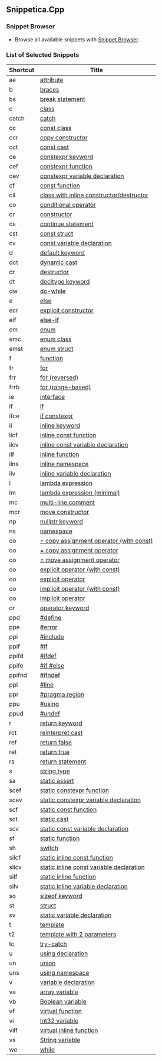 ## Snippetica.Cpp

### Snippet Browser
* Browse all available snippets with [Snippet Browser](http://pihrt.net/snippetica/snippets?engine=vs&language=cpp).

### List of Selected Snippets

Shortcut | Title
-------- | -----
ae|[attribute](Attribute.snippet)
b|[braces](Braces.snippet)
bs|[break statement](BreakStatement.snippet)
c|[class](class.snippet)
catch|[catch](Catch.snippet)
cc|[const class](ConstClass.snippet)
ccr|[copy constructor](CopyConstructor.snippet)
cct|[const cast](ConstCast.snippet)
ce|[constexpr keyword](ConstExprKeyword.snippet)
cef|[constexpr function](ConstExprFunction.snippet)
cev|[constexpr variable declaration](ConstExprVariable.snippet)
cf|[const function](ConstFunction.snippet)
cil|[class with inline constructor/destructor](ClassWithInlineConstructorDestructor.snippet)
co|[conditional operator](ConditionalOperator.snippet)
cr|[constructor](Constructor.snippet)
cs|[continue statement](ContinueStatement.snippet)
cst|[const struct](ConstStruct.snippet)
cv|[const variable declaration](ConstVariable.snippet)
d|[default keyword](DefaultKeyword.snippet)
dct|[dynamic cast](DynamicCast.snippet)
dr|[destructor](destructor.snippet)
dt|[decltype keyword](DeclTypeKeyword.snippet)
dw|[do\-while](DoWhile.snippet)
e|[else](else.snippet)
ecr|[explicit constructor](ExplicitConstructor.snippet)
eif|[else\-if](ElseIf.snippet)
em|[enum](enum.snippet)
emc|[enum class](EnumClass.snippet)
emst|[enum struct](EnumStruct.snippet)
f|[ function](Function.snippet)
fr|[for](for.snippet)
frr|[for \(reversed\)](ForReversed.snippet)
frrb|[for \(range\-based\)](ForRangeBased.snippet)
ie|[interface](interface.snippet)
if|[if](if.snippet)
ifce|[if constexpr](IfConstExpr.snippet)
il|[inline keyword](InlineKeyword.snippet)
ilcf|[inline const function](InlineConstFunction.snippet)
ilcv|[inline const variable declaration](InlineConstVariable.snippet)
ilf|[inline function](InlineFunction.snippet)
ilns|[inline namespace](InlineNamespace.snippet)
ilv|[inline variable declaration](InlineVariable.snippet)
l|[lambda expression](LambdaExpression.snippet)
lm|[lambda expression \(minimal\)](LambdaExpressionMinimal.snippet)
mc|[multi\-line comment](MultilineComment.snippet)
mcr|[move constructor](MoveConstructor.snippet)
np|[nullptr keyword](NullPtrKeyword.snippet)
ns|[namespace](namespace.snippet)
oo|[= copy assignment operator \(with const\)](OverloadedOperatorCopyAssignmentWithConst.snippet)
oo|[= copy assignment operator](OverloadedOperatorCopyAssignment.snippet)
oo|[= move assignment operator](OverloadedOperatorMoveAssignment.snippet)
oo|[explicit operator \(with const\)](OverloadedOperatorExplicitWithConst.snippet)
oo|[explicit operator](OverloadedOperatorExplicit.snippet)
oo|[implicit operator \(with const\)](OverloadedOperatorImplicitWithConst.snippet)
oo|[implicit operator](OverloadedOperatorImplicit.snippet)
or|[operator keyword](OperatorKeyword.snippet)
ppd|[\#define](PreprocessorDirectiveDefine.snippet)
ppe|[\#error](PreprocessorDirectiveError.snippet)
ppi|[\#include](PreprocessorDirectiveInclude.snippet)
ppif|[\#if](PreprocessorDirectiveIf.snippet)
ppifd|[\#ifdef](PreprocessorDirectiveIfdef.snippet)
ppife|[\#if \#else](PreprocessorDirectiveIfElse.snippet)
ppifnd|[\#ifndef](PreprocessorDirectiveIfndef.snippet)
ppl|[\#line](PreprocessorDirectiveLine.snippet)
ppr|[\#pragma region](PreprocessorDirectiveRegion.snippet)
ppu|[\#using](PreprocessorDirectiveUsing.snippet)
ppud|[\#undef](PreprocessorDirectiveUndef.snippet)
r|[return keyword](ReturnKeyword.snippet)
rct|[reinterpret cast](ReinterpretCast.snippet)
ref|[return false](ReturnFalse.snippet)
ret|[return true](ReturnTrue.snippet)
rs|[return statement](ReturnStatement.snippet)
s|[string type](StringType.snippet)
sa|[static assert](StaticAssert.snippet)
scef|[static constexpr function](StaticConstExprFunction.snippet)
scev|[static constexpr variable declaration](StaticConstExprVariable.snippet)
scf|[static const function](StaticConstFunction.snippet)
sct|[static cast](StaticCast.snippet)
scv|[static const variable declaration](StaticConstVariable.snippet)
sf|[static function](StaticFunction.snippet)
sh|[switch](switch.snippet)
silcf|[static inline const function](StaticInlineConstFunction.snippet)
silcv|[static inline const variable declaration](StaticInlineConstVariable.snippet)
silf|[static inline function](StaticInlineFunction.snippet)
silv|[static inline variable declaration](StaticInlineVariable.snippet)
so|[sizeof keyword](SizeOfKeyword.snippet)
st|[struct](struct.snippet)
sv|[static variable declaration](StaticVariable.snippet)
t|[template](Template.snippet)
t2|[template with 2 parameters](TemplateWithTwoParameters.snippet)
tc|[try\-catch](TryCatch.snippet)
u|[using declaration](UsingDeclaration.snippet)
un|[union](union.snippet)
uns|[using namespace](UsingNamespace.snippet)
v|[variable declaration](Variable.snippet)
va|[array variable](ArrayOfTVariable.snippet)
vb|[Boolean variable](BooleanVariable.snippet)
vf|[virtual function](VirtualFunction.snippet)
vi|[Int32 variable](Int32Variable.snippet)
vilf|[virtual inline function](VirtualInlineFunction.snippet)
vs|[String variable](StringVariable.snippet)
we|[while](while.snippet)
